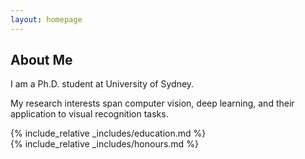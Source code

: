 ```yaml
---
layout: homepage
---
```


## About Me

I am a Ph.D. student at University of Sydney.

My research interests span computer vision, deep learning, and their application to visual recognition tasks.

{% include_relative _includes/education.md %}
<br>
{% include_relative _includes/honours.md %}
